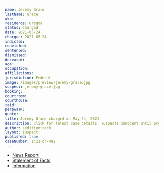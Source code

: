 ```yaml
---
name: Jeremy Grace
lastName: Grace
aka:
residence: Oregon
status: Charged
date: 2021-05-24
charged: 2021-05-24
indicted:
convicted: 
sentenced: 
dismissed: 
deceased:
age:
occupation:
affiliations:
jurisdiction: Federal
image: /images/preview/jeremy-grace.jpg
suspect: jeremy-grace.jpg
booking:
courtroom:
courthouse:
raid:
perpwalk:
quote:
title: Jeremy Grace charged on May 24, 2021
description: Click for latest case details. Suspects innocent until proven guilty.
author: seditiontrack
layout: suspect
published: true
caseNumber: 1:21-cr-492
---
```

- [News Report](https://www.oregonlive.com/crime/2021/05/battle-ground-man-caught-on-video-with-dad-repeating-our-house-while-inside-us-capitol-during-jan-6-incursion-feds-say.html)
- [Statement of Facts](https://www.justice.gov/usao-dc/case-multi-defendant/file/1398131/download)
- [Information](https://www.justice.gov/usao-dc/case-multi-defendant/file/1422216/download)
